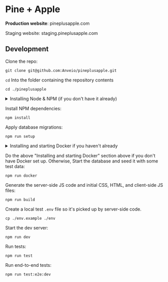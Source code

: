 # Pine + Apple

**Production website**: pineplusapple.com

Staging website: staging.pineplusapple.com

## Development

Clone the repo:

```
git clone git@github.com:Anveio/pineplusapple.git
```

`cd` Into the folder containing the repository contents

```
cd ./pineplusapple
```

<details>
<summary>Installing Node & NPM (if you don't have it already)</summary>
Install node via node version manager (nvm):

Install nvm first:

```
curl -o- https://raw.githubusercontent.com/nvm-sh/nvm/v0.39.2/install.sh | bash
```

or

```
wget -qO- https://raw.githubusercontent.com/nvm-sh/nvm/v0.39.2/install.sh | bash
```

Add it to your path so you can run `nvm` by adding the below contents to your `~/.zshrc, ~/.profile, ~/.bash_profile, or ~/.bashrc` file:

```
export NVM_DIR="$([ -z "${XDG_CONFIG_HOME-}" ] && printf %s "${HOME}/.nvm" || printf %s "${XDG_CONFIG_HOME}/nvm")"
[ -s "$NVM_DIR/nvm.sh" ] && \. "$NVM_DIR/nvm.sh"
```

Also run the above command in your currently open terminal, restart your terminal, or source your latest terminal profile file before continuing.

Install the version 18 of node:

```
nvm install 18
nvm use 18
nvm alias default 18
```

</details>

Install NPM dependencies:

```
npm install
```

Apply database migrations:

```
npm run setup
```

<details>
<summary>Installing and starting Docker if you haven't already</summary>
Do the above Node and NPM setup instructions if you haven't yet. Otherwise, go to https://docs.docker.com/compose/install/ and follow the install instructions for your OS

After you finish installing it, ensure docker is running (either by running the application from the Applications or running )

Start the docker daemon:

```
service docker start
```

or

```
systemctl start docker
```

Start docker-compose:

```
docker-compose up
```

</details>

Do the above "Installing and starting Docker" section above if you don't have Docker set up. Otherwise, Start the database and seed it with some test data:

```
npm run docker
```

Generate the server-side JS code and initial CSS, HTML, and client-side JS files:

```
npm run build
```

Create a local test `.env` file so it's picked up by server-side code.

```
cp ./env.example ./env
```

Start the dev server:

```
npm run dev
```

Run tests:

```
npm run test
```

Run end-to-end tests:

```
npm run test:e2e:dev
```
